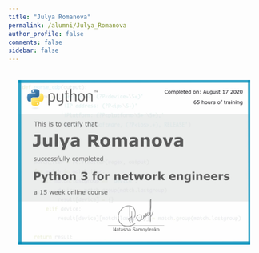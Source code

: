 ```yaml
---
title: "Julya Romanova"
permalink: /alumni/Julya_Romanova
author_profile: false
comments: false
sidebar: false
---
```


<div style="padding: 20px;">
  <img src="https://raw.githubusercontent.com/pyneng/pyneng.github.io/master/alumni/Julya_Romanova.png" alt="Python for network engineers">
</div>

